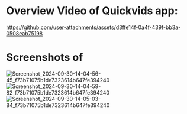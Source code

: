 # Overview Video of Quickvids app:
https://github.com/user-attachments/assets/d3ffe14f-0a4f-439f-bb3a-0508eab75198

# Screenshots of 
![Screenshot_2024-09-30-14-04-56-45_f73b71075b1de7323614b647fe394240](https://github.com/user-attachments/assets/51b0068f-9ada-4413-8018-fd5259547781)
![Screenshot_2024-09-30-14-04-59-82_f73b71075b1de7323614b647fe394240](https://github.com/user-attachments/assets/847c2fd6-88a1-4504-a90f-a07952fc6ece)
![Screenshot_2024-09-30-14-05-03-84_f73b71075b1de7323614b647fe394240](https://github.com/user-attachments/assets/db2e084e-6eb1-48af-afcd-edf68b652823)
